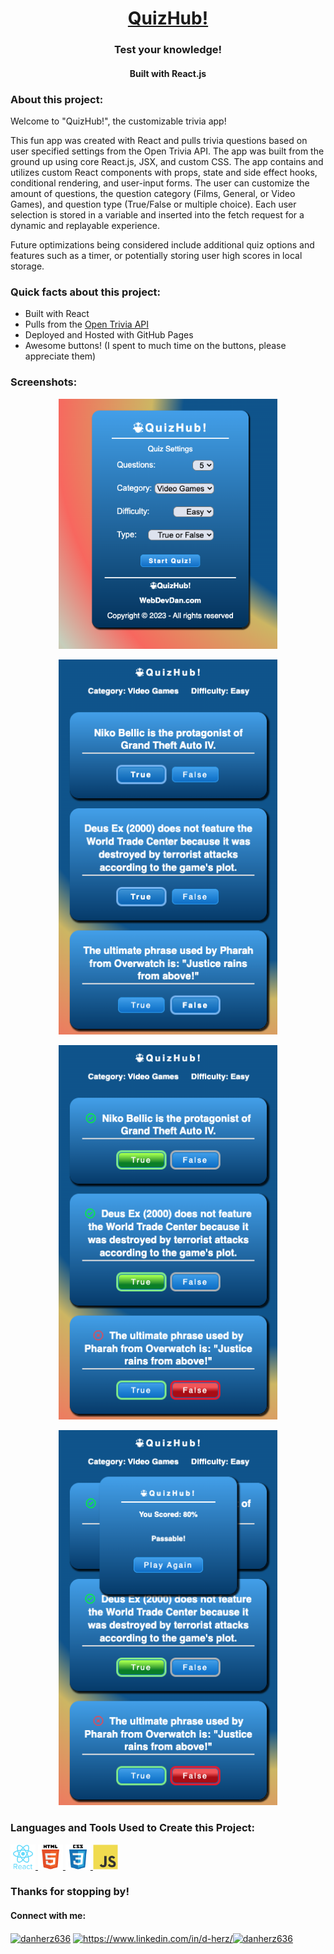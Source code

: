 <h1 align="center"><a href="https://d-herz.github.io/react-quiz-game/">QuizHub!</a> </h1>
<h3 align="center">Test your knowledge!</h3>

<h4 align="center"> Built with React.js</h4>


<h3 align="left">About this project:</h3>
<p align="left">
Welcome to "QuizHub!", the customizable trivia app!
</p>
<p alight="left">
 This fun app was created with React and pulls trivia questions based on user specified settings from the Open Trivia API. The app was built from the ground up using core React.js, JSX, and custom CSS. The app contains and utilizes custom React components with props, state and side effect hooks, conditional rendering, and user-input forms. The user can customize the amount of questions, the question category (Films, General, or Video Games), and question type (True/False or multiple choice). Each user selection is stored in a variable and inserted into the fetch request for a dynamic and replayable experience. 
</p>

<p align="left" >
Future optimizations being considered include additional quiz options and features such as a timer, or potentially storing user high scores in local storage.
</p>


<h3 align="left">Quick facts about this project:</h3>
<p align="left">
<ul>
<li>Built with React</li>
<li>Pulls from the <a href="https://opentdb.com/api_config.php">Open Trivia API </a></li> 
<li>Deployed and Hosted with GitHub Pages</li>
<li>Awesome buttons! (I spent to much time on the buttons, please appreciate them) </li> 
</ul>
</p>

<h3 align="left">Screenshots:</h3>

<p align="center">
  <img src="https://github.com/d-herz/react-quiz-game/blob/main/screen-shots/start-quiz.png" alt="screenshot" width= "350" height="auto" />
</p>
<p align="center">
  <img src="https://github.com/d-herz/react-quiz-game/blob/main/screen-shots/answer-select.png" alt="screenshot" width= "350" height="auto" />
</p>
<p align="center">
  <img src="https://github.com/d-herz/react-quiz-game/blob/main/screen-shots/answer-check.png" alt="screenshot" width= "350" height="auto" />
</p>
<p align="center">
  <img src="https://github.com/d-herz/react-quiz-game/blob/main/screen-shots/scoreCard.png" alt="screenshot" width= "350" height="auto" />
</p>


<h3 align="left">Languages and Tools Used to Create this Project:</h3>
<p align="left"> 
<a href="https://reactjs.org/" target="_blank" rel="noreferrer"> <img src="https://raw.githubusercontent.com/devicons/devicon/master/icons/react/react-original-wordmark.svg" alt="react" width="40" height="40"/> </a>
<a href="https://www.w3.org/html/" target="_blank" rel="noreferrer"> <img src="https://raw.githubusercontent.com/devicons/devicon/master/icons/html5/html5-original-wordmark.svg" alt="html5" width="40" height="40"/> </a> <a href="https://www.w3schools.com/css/" target="_blank" rel="noreferrer"> <img src="https://raw.githubusercontent.com/devicons/devicon/master/icons/css3/css3-original-wordmark.svg" alt="css3" width="40" height="40"/> </a> <a href="https://developer.mozilla.org/en-US/docs/Web/JavaScript" target="_blank" rel="noreferrer"> <img src="https://raw.githubusercontent.com/devicons/devicon/master/icons/javascript/javascript-original.svg" alt="javascript" width="40" height="40"/> </a>  </p>


<h3 align="left">Thanks for stopping by!</h3>
<h4> Connect with me:</h4>
<p align="left">
<a href="https://twitter.com/danherz636" target="blank"><img align="center" src="https://raw.githubusercontent.com/rahuldkjain/github-profile-readme-generator/master/src/images/icons/Social/twitter.svg" alt="danherz636" height="30" width="40" /></a>
<a href="https://www.linkedin.com/in/d-herz/" target="blank"><img align="center" src="https://raw.githubusercontent.com/rahuldkjain/github-profile-readme-generator/master/src/images/icons/Social/linked-in-alt.svg" alt="https://www.linkedin.com/in/d-herz/" height="30" width="40" /></a><a href="https://www.twitch.tv/herz636/videos" target="blank"><img align="center" src="https://raw.githubusercontent.com/rahuldkjain/github-profile-readme-generator/master/src/images/icons/Social/twitch.svg" alt="danherz636" height="30" width="40" />
</p>




